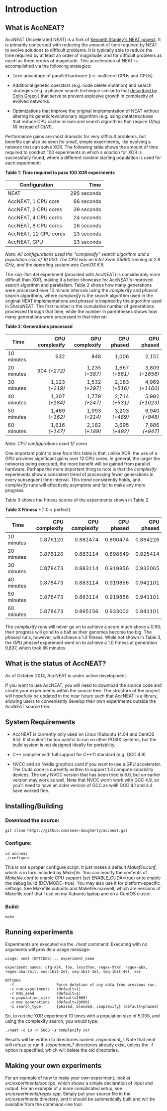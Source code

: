 # Introduction

## What is AccNEAT?

AccNEAT (Accelerated NEAT) is a fork of
[Kenneth Stanley's NEAT project](http://www.cs.ucf.edu/~kstanley/neat.html).
It is primarily concerned with reducing the amount of time required by NEAT to
evolve solutions to difficult problems. It is typically able to reduce the time
required by at least an order of magnitude, and for difficult problems as much
as three orders of magnitude. This acceleration of NEAT is accomplished via the
following strategies:

* Take advantage of parallel hardware (i.e. multicore CPUs and GPUs).

* Additional genetic operators (e.g. node delete mutation) and search strategies
(e.g. a phased search technique similar to that
[described by Colin Green](http://sharpneat.sourceforge.net/phasedsearch.html)
) that serve to
prevent explosive growth in complexity of evolved networks.

* Optimizations that improve the original implementation of NEAT without
altering its genetic/evolutionary algorithm (e.g. using datatstructures that
reduce CPU cache misses and search algorithms that require *O(log N)* instead
of *O(N)*).

Performance gains are most dramatic for very difficult problems, but benefits
can also be seen for small, simple experiments, like evolving a network that can
solve XOR. The following table shows the amount of time required to conduct
100 experiments in which a solution for XOR is successfully found, where
a different random starting population is used for each experiment:

**Table 1: Time required to pass 100 XOR experiments**

| Configuration         | Time        |
| --------------------- | -----------:|
| NEAT                  | 295 seconds |
| AccNEAT, 1 CPU core   |  66 seconds |
| AccNEAT, 2 CPU cores  |  39 seconds |
| AccNEAT, 4 CPU cores  |  24 seconds |
| AccNEAT, 8 CPU cores  |  16 seconds |
| AccNEAT, 12 CPU cores |  13 seconds |
| AccNEAT, GPU          |  13 seconds |

*Note: All configurations used the "complexify" search algorithm and a population
size of 10,000. The CPU was an Intel Xeon X5660 running at 2.8 GHz, and the
operating system was CentOS 6.5.*

The *seq-1bit-4el* experiment (provided with AccNEAT) is considerably more difficult
than XOR, making it a better showcase for AccNEAT's improved search algorithm and
parallelism. Table 2 shows how many generations were processed over 10 minute intervals
using the *complexify* and *phased* search algorithms, where *complexify* is the search
algorithm used in the original NEAT implementations and *phased* is inspired by the
algorithm used in SharpNEAT. The first number is the cumulative number of generations
processed through that time, while the number in parentheses shows how many generations
were processed in that interval.

**Table 2: Generations processed**

| Time       | CPU complexify | GPU complexify |    CPU phased |     GPU phased |
|------------|---------------:|---------------:|--------------:|---------------:|
| 10 minutes |    632         |    848         | 1,006         | 2,151          |
| 20 minutes |    904 *(+272)*|  1,235 *(+387)*| 1,667 *(+661)*| 3,809 *(+1658)*|
| 30 minutes |  1,123 *(+219)*|  1,532 *(+297)*| 2,183 *(+516)*| 4,969 *(+1160)*|
| 40 minutes |  1,307 *(+184)*|  1,779 *(+247)*| 2,714 *(+531)*| 5,992 *(+1023)*|
| 50 minutes |  1,469 *(+162)*|  1,993 *(+214)*| 3,203 *(+489)*| 6,940  *(+948)*|
| 60 minutes |  1,616 *(+147)*|  2,182 *(+189)*| 3,695 *(+492)*| 7,886  *(+947)*|

*Note: CPU configurations used 12 cores*

One important point to take from this table is that, unlike XOR, the use of a GPU
provides significant gains over 12 CPU cores. In general, the larger the networks
being executed, the more benefit will be gained from parallel hardware. Perhaps
the more important thing to note is that the *complexify* experiments show a consistent
trend of processing fewer generations in every subsequent time interval. This trend
consistently holds, and *complexify* runs will effectively asymptote and fail to make
any more progress.

Table 3 shows the fitness scores of the experiments shown in Table 2.

**Table 3 Fitness** *(1.0 = perfect)

| Time       | CPU complexify | GPU complexify | CPU phased | GPU phased |
|------------|---------------:|---------------:|-----------:|-----------:|
| 10 minutes |       0.876120 |       0.881474 |   0.890474 |   0.884226 |
| 20 minutes |       0.876120 |       0.883114 |   0.898549 |   0.925414 |
| 30 minutes |       0.878473 |       0.883114 |   0.919856 |   0.932065 |
| 40 minutes |       0.878473 |       0.883114 |   0.919856 |   0.941101 |
| 50 minutes |       0.878473 |       0.883114 |   0.919856 |   0.941101 |
| 60 minutes |       0.878473 |       0.895156 |   0.933002 |   0.941101 |

The *complexify* runs will never go on to achieve a score much above a 0.90; their
progress will grind to a halt as their genomes become too big. The *phased* runs,
however, will achieve a 1.0 fitness. While not shown in Table 3, the *GPU phased*
experiment went on to achieve a 1.0 fitness at generation 9,837, which took 86 minutes.

## What is the status of AccNEAT?

As of October 2014, AccNEAT is under active development.

If you want to use AccNEAT, you will need to download the source code and create your
experiments within the source tree. The structure of the project will hopefully be
updated in the near future such that AccNEAT is a library, allowing users to conveniently
develop their own experiments outside the AccNEAT source tree.

## System Requirements

* AccNEAT is currently only used on Linux (Xubuntu 14.04 and CentOS 6.5). It shouldn't be
too painful to run on other POSIX systems, but the build system is not designed ideally
for portability.

* C++ compiler with full support for C++11 standard (e.g. GCC 4.9)

* NVCC and an Nvidia graphics card if you want to use a GPU accelerator. The Cuda code
is currently written to support 1.3 compute capability devices. The only NVCC version
that has been tried is 6.0, but an earlier version may work as well. Note that NVCC won't
work with GCC 4.9, so you'll need to have an older version of GCC as well! GCC 4.1 and
4.4 have worked fine.

## Installing/Building

### Download the source:

```
git clone https://github.com/sean-dougherty/accneat.git
```

### Configure:

```
cd accneat
./configure
```

This is not a proper configure script. It just makes a default *Makefile.conf*, which is
in turn included by *Makefile*. You can modify the contents of *Makefile.conf* to enable
GPU support (set ENABLE_CUDA=true) or to enable the debug build (DEVMODE=true). You may
also use it for platform-specific settings. See Makefile.xubuntu and Makefile.maxwell,
which are versions of Makefile.conf that I use on my Xubuntu laptop and on a CentOS cluster.

### Build:

```
make
```

## Running experiments

Experiments are executed via the *./neat* command. Executing with no arguments will provide
a usage message:

```
usage: neat [OPTIONS]... experiment_name

experiment names: cfg-XSX, foo, lessthan, regex-XYXY, regex-aba, regex-aba-2bit, seq-1bit-2el, seq-1bit-3el, seq-1bit-4el, xor

OPTIONS
  -f                   Force deletion of any data from previous run.
  -c num_experiments   (default=1)
  -r RNG_seed          (default=1)
  -n population_size   (default=1000)
  -x max_generations   (default=10000)
  -s search_type       {phased, blended, complexify} (default=phased)
```

So, to run the XOR experiment 10 times with a population size of 5,000, and using the complexify search, you would type:

```
./neat -c 10 -n 5000 -s complexify xor
```

Results will be written to directories named *./experiment_i*. Note that neat will refuse to
run if ./experiment_* directories already exist, unless the -f option is specified, which will
delete the old directories.

## Making your own experiments

For an example of how to make your own experiment, look at *src/experiments/xor.cpp*, which
shows a simple declaration of input and output. For an example of a more complicated setup,
see *src/experiments/regex.cpp*. Simply put your source file in the *src/experiments* directory,
and it should be automatically built and will be available from the command-line tool.
